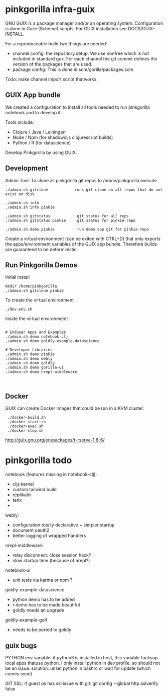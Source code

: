 # pinkgorilla infra-guix

GNU GUIX is a package manager and/or an operating system.
Configuration is done in Guile (Scheme) scripts.
For GUIX installation see DOCS/GUIX-INSTALL.

For a reproduceable build two things are needed:
- channel config: the repository setup. We use nonfree which is
not included in standard gux. For each channel the git commit 
defines the version of the packages that are used.
- package config: This is done in scm/gorilla/packages.scm
  
Todo: make channel import script thatworks.

## GUIX App bundle

We created a configuration to install all tools needed to 
run pinkgorilla notebook and to develop it.

Tools include:
- Clojure / Java / Leiningen 
- Node / Npm (for shadowcljs clojurescript builds)
- Python / R (for datascience)

Develop Pinkgorilla by using GUIX.

## Development

Admin Tool: To clone all pinkgorilla git repos to /home/pinkgorilla execute

```
./admin.sh gitclone            runs git clone on all repos that do not exist on disk

./admin.sh info 
./admin.sh info pinkie

./admin.sh gitstatus            git status for all reps
./admin.sh gitstatus pinkie     git status for pinkie repo

./admin.sh demo pinkie          run demo app git for pinkie repo
```

Create a virtual environment (can be exited with CTRL+D)
that only exports the apps/environment variables of the GUIX app bundle.
Therefore builds are guaranteed to be deterministic.

## Run Pinkgorilla Demos

Initial Install
```
mkdir /home/pinkgorilla
./admin.sh gitclone pinkie
```

To create the virtual environment
```
./dev-env.sh 

```

Inside the virtual environment:
```

# Enduser Apps and Examples
./admin.sh demo notebook-clj  
./admin.sh demo goldly-example-datascience 

# Developer Libraries
./admin.sh demo pinkie
./admin.sh demo webly
./admin.sh demo goldly
./admin.sh demo gorilla-ui
./admin.sh demo nrepl-middleware
          
          
```




## Docker 

GUIX can create Docker Images that could be run in a KVM cluster.

```
 ./docker-build.sh
 ./docker-start.sh
 ./docker-exec.sh
 ./docker-stop.sh
```



http://guix.gnu.org/en/packages/r-rserve-1.8-6/

# pinkgorilla todo

notebook (features missing in notebook-clj):
- cljs kernel
- custom tailwind build
- replikativ
- tenx
- 

webly:
- configuration totally declarative + simpler startup
- document oauth2
- better logging of wrapped handlers

nrepl-middleware: 
- relay disconnect: close session hack?
- slow startup time (because of nrepl?)

notebook-ui
- unit tests via karma or npm ?


goldly-example-datascience
- python demo has to be added
- r demo has to be made beautiful
- goldly needs an upgrade

goldly-example-golf
- needs to be ported to goldly

## guix bugs

PYTHON env variable: if python3 is installed in host, this variable
fucksup local apps thatuse python. I only install python in dev 
profile. so should not be an issue. solution: unset python in bashrc
or wait for update (which comes soon)


GIT SSL: if guest os has ssl issue with git:
git config --global http.sslverify false
